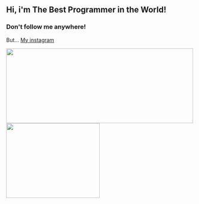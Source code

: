 ## Hi, i'm The Best Programmer in the World!

<div>
  <h3>
    Don't follow me anywhere!
  </h3>
  
  <p>But... <a href="https://instagram.com/christofer.lenartowicz">My instagram</a></p>
</div>
  
<div>
  <img width="500px" height="200px" src="https://github-readme-stats.vercel.app/api?username=chrisLenartowicz&hide=prs&theme=tokyonight" />
  <img width="250px" height="200px" src="https://github-readme-stats.vercel.app/api/top-langs/?username=chrisLenartowicz&theme=tokyonight" />
<div>
